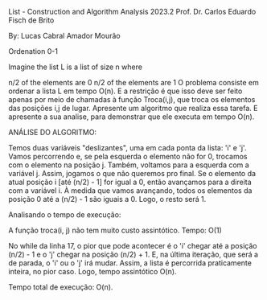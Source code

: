 List - Construction and Algorithm Analysis 2023.2 Prof. Dr. Carlos Eduardo Fisch de Brito

By: Lucas Cabral Amador Mourão

Ordenation 0-1

Imagine the list L is a list of size n where

n/2 of the elements are 0
n/2 of the elements are 1
O problema consiste em ordenar a lista L em tempo O(n). E a restrição é que isso deve ser feito apenas por meio de chamadas à função Troca(i,j), que troca os elementos das posições i,j de lugar. Apresente um algoritmo que realiza essa tarefa. E apresente a sua analise, para demonstrar que ele executa em tempo O(n).

ANÁLISE DO ALGORITMO:

Temos duas variáveis "deslizantes", uma em cada ponta da lista: 'i' e 'j'. Vamos percorrendo e, se pela esquerda o elemento não for 0, trocamos com o elemento na posição j. Também, voltamos para a esquerda com a variável j. Assim, jogamos o que não queremos pro final. Se o elemento da atual posição i [até (n/2) - 1] for igual a 0, então avançamos para a direita com a variável i. À medida que vamos avançando, todos os elementos da posição 0 até a (n/2) - 1 são iguais a 0. Logo, o resto será 1.

Analisando o tempo de execução:

A função troca(i, j) não tem muito custo assintótico. Tempo: O(1)

No while da linha 17, o pior que pode acontecer é o 'i' chegar até a posição (n/2) - 1 e o 'j' chegar na posição (n/2) + 1. E, na última iteração, que será a de parada, o 'i' ou o 'j' irá mudar. Assim, a lista é percorrida praticamente inteira, no pior caso. Logo, tempo assintótico O(n).

Tempo total de execução: O(n).
